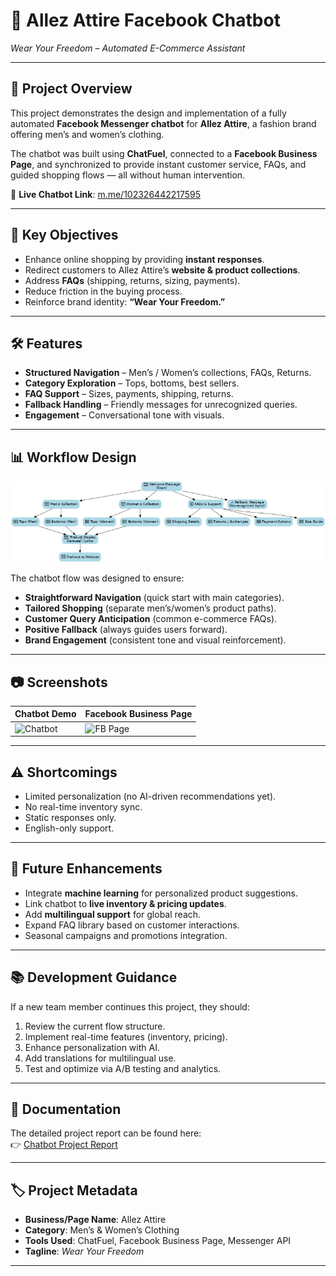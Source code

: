 # 🤖 Allez Attire Facebook Chatbot  
*Wear Your Freedom – Automated E-Commerce Assistant*

---

## 📌 Project Overview  
This project demonstrates the design and implementation of a fully automated **Facebook Messenger chatbot** for **Allez Attire**, a fashion brand offering men’s and women’s clothing.  

The chatbot was built using **ChatFuel**, connected to a **Facebook Business Page**, and synchronized to provide instant customer service, FAQs, and guided shopping flows — all without human intervention.  

🔗 **Live Chatbot Link**: [m.me/102326442217595](https://m.me/102326442217595)  

---

## 🎯 Key Objectives  
- Enhance online shopping by providing **instant responses**.  
- Redirect customers to Allez Attire’s **website & product collections**.  
- Address **FAQs** (shipping, returns, sizing, payments).  
- Reduce friction in the buying process.  
- Reinforce brand identity: **“Wear Your Freedom.”**  

---

## 🛠️ Features  
- **Structured Navigation** – Men’s / Women’s collections, FAQs, Returns.  
- **Category Exploration** – Tops, bottoms, best sellers.  
- **FAQ Support** – Sizes, payments, shipping, returns.  
- **Fallback Handling** – Friendly messages for unrecognized queries.  
- **Engagement** – Conversational tone with visuals.  

---

## 📊 Workflow Design  

![Workflow](workflow.png)  

The chatbot flow was designed to ensure:  
- **Straightforward Navigation** (quick start with main categories).  
- **Tailored Shopping** (separate men’s/women’s product paths).  
- **Customer Query Anticipation** (common e-commerce FAQs).  
- **Positive Fallback** (always guides users forward).  
- **Brand Engagement** (consistent tone and visual reinforcement).  

---

## 📷 Screenshots  

| Chatbot Demo | Facebook Business Page |
|--------------|--------------------------|
| ![Chatbot](screenshots/Screenshot1.png) | ![FB Page](screenshots/Screenshot6.png) |

---

## ⚠️ Shortcomings  
- Limited personalization (no AI-driven recommendations yet).  
- No real-time inventory sync.  
- Static responses only.  
- English-only support.  

---

## 🚀 Future Enhancements  
- Integrate **machine learning** for personalized product suggestions.  
- Link chatbot to **live inventory & pricing updates**.  
- Add **multilingual support** for global reach.  
- Expand FAQ library based on customer interactions.  
- Seasonal campaigns and promotions integration.  

---

## 📚 Development Guidance  
If a new team member continues this project, they should:  
1. Review the current flow structure.  
2. Implement real-time features (inventory, pricing).  
3. Enhance personalization with AI.  
4. Add translations for multilingual use.  
5. Test and optimize via A/B testing and analytics.  

---

## 📄 Documentation  
The detailed project report can be found here:  
👉 [Chatbot Project Report](docs/chatbot_report.pdf)  

---

## 🏷️ Project Metadata  
- **Business/Page Name**: Allez Attire  
- **Category**: Men’s & Women’s Clothing  
- **Tools Used**: ChatFuel, Facebook Business Page, Messenger API  
- **Tagline**: *Wear Your Freedom*  

---

